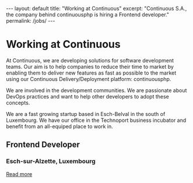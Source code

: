 \--- layout: default title: "Working at Continuous" excerpt: "Continuous
S.A., the company behind continuousphp is hiring a Frontend developer."
permalink: /jobs/ ---

# Working at Continuous

At Continuous, we are developing solutions for software development
teams. Our aim is to help companies to reduce their time to market by
enabling them to deliver new features as fast as possible to the market
using our Continuous Delivery/Deployment platform: continuousphp.

We are involved in the development communities. We are passionate about
DevOps practices and want to help other developers to adopt these
concepts.

We are a fast growing startup based in Esch-Belval in the south of
Luxembourg. We have our office in the Technoport business incubator and
benefit from an all-equiped place to work in.

## Frontend Developer

### Esch-sur-Alzette, Luxembourg

[Read
more](https://recruit.zoho.com/recruit/PortalDetail.na?digest=MtYcCvZVMEzBVUAl@1cRXZ3.dKaatvQBzSuNo6oyzbo-&iframe=true&jobid=298261000000118112&widgetid=298261000000118004&embedsource=Embed)

